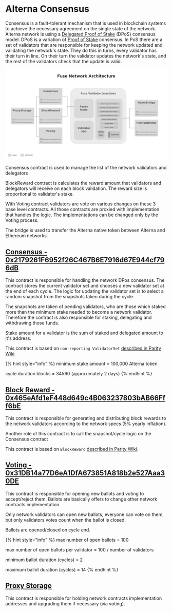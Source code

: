# Alterna Consensus

Consensus is a fault-tolerant mechanism that is used in blockchain systems to achieve the necessary agreement on the single state of the network. Alterna network is using a [Delegated Proof of Stake](https://en.bitcoinwiki.org/wiki/DPoS) (DPoS) consensus model. DPoS is a variation of [Proof of Stake](https://en.bitcoinwiki.org/wiki/Proof-of-stake) consensus. In PoS there are a set of validators that are responsible for keeping the network updated and validating the network's state. They do this in turns, every validator has their turn in line. On their turn the validator updates the network's state, and the rest of the validators check that the update is valid.

![](<../../.gitbook/assets/image (7).png>)

Consensus contract is used to manage the list of the network validators and delegators

BlockReward contract is calculates the reward amount that validators and delegators will receive on each block validation. The reward size is proportional to validator's stake.

With Voting contract validators are vote on various changes on these 3 base level contracts. All those contracts are proxied with implementation that handles the logic. The implementations can be changed only by the Voting process.

The bridge is used to transfer the Alterna native token between Alterna and Ethereum networks.

## [Consensus - 0x2179261F6952f26C467B6E7916d67E944cf796dB](https://scan.alternanetwork.org/address/0x2179261F6952f26C467B6E7916d67E944cf796dB)

This contract is responsible for handling the network DPos consensus. The contract stores the current validator set and chooses a new validator set at the end of each cycle. The logic for updating the validator set is to select a random snapshot from the snapshots taken during the cycle.

The snapshots are taken of pending validators, who are those which staked more than the minimum stake needed to become a network validator. Therefore the contract is also responsible for staking, delegating and withdrawing those funds.

Stake amount for a validator is the sum of staked and delegated amount to it's address.

This contract is based on `non-reporting ValidatorSet` [described in Parity Wiki](https://wiki.parity.io/Validator-Set.html#non-reporting-contract).

{% hint style="info" %}
minimum stake amount = 100,000 Alterna token

cycle duration blocks = 34560 (approximately 2 days)
{% endhint %}

## [Block Reward - 0x465eAfd1eF448d649c4B063237803bAB66Fff6bE](https://scan.alternanetwork.org/address/0x465eAfd1eF448d649c4B063237803bAB66Fff6bE)

This contract is responsible for generating and distributing block rewards to the network validators according to the network specs (5% yearly inflation).

Another role of this contract is to call the snapshot/cycle logic on the Consensus contract

This contract is based on `BlockReward` [described in Parity Wiki](https://wiki.parity.io/Block-Reward-Contract).

## [Voting - 0x31DB14a77D6eA1DfA673851A818b2e527Aaa30DE](https://scan.alternanetwork.org/address/0x31DB14a77D6eA1DfA673851A818b2e527Aaa30DE)

This contract is responsible for opening new ballots and voting to accept/reject them. Ballots are basically offers to change other network contracts implementation.

Only network validators can open new ballots, everyone can vote on them, but only validators votes count when the ballot is closed.

Ballots are opened/closed on cycle end.

{% hint style="info" %}
max number of open ballots = 100

max number of open ballots per validator = 100 / number of validators

minimum ballot duration (cycles) = 2

maximum ballot duration (cycles) = 14
{% endhint %}

## [Proxy Storage](https://scan.alternanetwork.org/address/0x23D8634ED1B2662dC96FcE6208fde93258731333)

This contract is responsible for holding network contracts implementation addresses and upgrading them if necessary (via voting).

